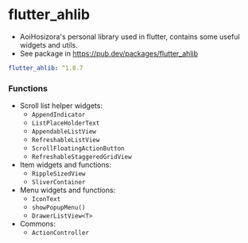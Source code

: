 # flutter_ahlib

+ AoiHosizora's personal library used in flutter, contains some useful widgets and utils.
+ See package in https://pub.dev/packages/flutter_ahlib

```yaml
flutter_ahlib: ^1.0.7
```

### Functions

+ Scroll list helper widgets:
    + `AppendIndicator`
    + `ListPlaceHolderText`
    + `AppendableListView`
    + `RefreshableListView`
    + `ScrollFloatingActionButton`
    + `RefreshableStaggeredGridView`
+ Item widgets and functions:
    + `RippleSizedView`
    + `SliverContainer`
+ Menu widgets and functions:
    + `IconText`
    + `showPopupMenu()`
    + `DrawerListView<T>`
+ Commons:
    + `ActionController`
